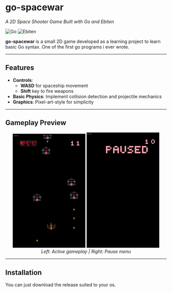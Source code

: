 # go-spacewar  
*A 2D Space Shooter Game Built with Go and Ebiten*  

![Go](https://img.shields.io/badge/Go-1.20%2B-blue) ![Ebiten](https://img.shields.io/badge/Ebiten-v2.4.0-green)  

**go-spacewar** is a small 2D game developed as a learning project to learn basic Go syntax. One of the first go programs i ever wrote.  

---

## Features  
- **Controls**:  
  - **WASD** for spaceship movement  
  - **Shift** key to fire weapons  
- **Basic Physics**: Implement collision detection and projectile mechanics  
- **Graphics**: Pixel-art-style for simplicity  
---

## Gameplay Preview  
<div align="center">
  <img src="./readmeimages/ig.png" width="45%" alt="In-game screenshot">
  <img src="./readmeimages/pause.png" width="45%" alt="Pause menu">
  <br>
  <em>Left: Active gameplay | Right: Pause menu </em>
</div>


---

## Installation  
You can just download the release suited to your os.
